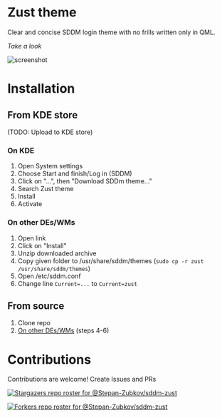 # Zust theme

Clear and concise SDDM login theme with no frills written only in QML.

*Take a look*

![screenshot](https://user-images.githubusercontent.com/83695097/198879650-fe6df8b9-c56a-4eee-9666-2fda9d1f8f7e.png)

# Installation

## From KDE store
(TODO: Upload to KDE store)
### On KDE
1. Open System settings
2. Choose Start and finish/Log in (SDDM)
3. Click on "...", then "Download SDDm theme..."
4. Search Zust theme
5. Install
6. Activate


### On other DEs/WMs
1. Open link
2. Click on "Install"
3. Unzip downloaded archive
4. Copy given folder to /usr/share/sddm/themes (`sudo cp -r zust /usr/share/sddm/themes`)
5. Open /etc/sddm.conf
6. Change line `Current=...` to `Current=zust`

## From source
1. Clone repo
2. [On other DEs/WMs](#on-other-deswms) (steps 4-6)


# Contributions

Contributions are welcome! Create Issues and PRs

[![Stargazers repo roster for @Stepan-Zubkov/sddm-zust](https://reporoster.com/stars/Stepan-Zubkov/sddm-zust)](https://github.com/Stepan-Zubkov/sddm-zust/stargazers)

[![Forkers repo roster for @Stepan-Zubkov/sddm-zust](https://reporoster.com/forks/Stepan-Zubkov/sddm-zust)](https://github.com/Stepan-Zubkov/sddm-zust/network/members)
